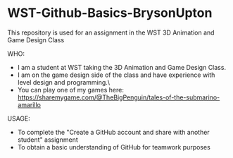 # WST-Github-Basics-BrysonUpton
This repository is used for an assignment in the WST 3D Animation and Game Design Class

WHO:
* I am a student at WST taking the 3D Animation and Game Design Class.
* I am on the game design side of the class and have experience with level design and programming.\
* You can play one of my games here: https://sharemygame.com/@TheBigPenguin/tales-of-the-submarino-amarillo 

USAGE:
* To complete the "Create a GitHub account and share with another student" assignment
* To obtain a basic understanding of GitHub for teamwork purposes
